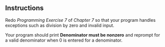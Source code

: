 ## Instructions ##

Redo *Programming Exercise 7* of *Chapter 7* so that your program handles exceptions such as division by zero and invalid input.

Your program should print **Denominator must be nonzero** and reprompt for a valid denominator when 0 is entered for a denominator.

